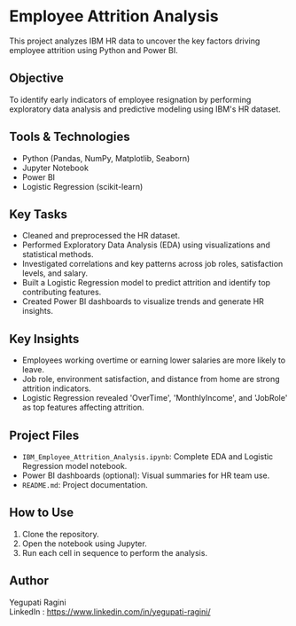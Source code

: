 # Employee Attrition Analysis

This project analyzes IBM HR data to uncover the key factors driving employee attrition using Python and Power BI.

## Objective
To identify early indicators of employee resignation by performing exploratory data analysis and predictive modeling using IBM's HR dataset.

## Tools & Technologies
- Python (Pandas, NumPy, Matplotlib, Seaborn)
- Jupyter Notebook
- Power BI
- Logistic Regression (scikit-learn)

## Key Tasks
- Cleaned and preprocessed the HR dataset.
- Performed Exploratory Data Analysis (EDA) using visualizations and statistical methods.
- Investigated correlations and key patterns across job roles, satisfaction levels, and salary.
- Built a Logistic Regression model to predict attrition and identify top contributing features.
- Created Power BI dashboards to visualize trends and generate HR insights.

## Key Insights
- Employees working overtime or earning lower salaries are more likely to leave.
- Job role, environment satisfaction, and distance from home are strong attrition indicators.
- Logistic Regression revealed 'OverTime', 'MonthlyIncome', and 'JobRole' as top features affecting attrition.

## Project Files
- `IBM_Employee_Attrition_Analysis.ipynb`: Complete EDA and Logistic Regression model notebook.
- Power BI dashboards (optional): Visual summaries for HR team use.
- `README.md`: Project documentation.

## How to Use
1. Clone the repository.
2. Open the notebook using Jupyter.
3. Run each cell in sequence to perform the analysis.

## Author
Yegupati Ragini  
LinkedIn : https://www.linkedin.com/in/yegupati-ragini/ 

